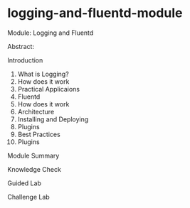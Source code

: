 # logging-and-fluentd-module

Module: Logging and Fluentd

Abstract:

Introduction

1. What is Logging?
2. How does it work
3. Practical Applicaions
4. Fluentd
5. How does it work
6. Architecture
7. Installing and Deploying
8. Plugins
9. Best Practices
10. Plugins

Module Summary

Knowledge Check

Guided Lab

Challenge Lab


